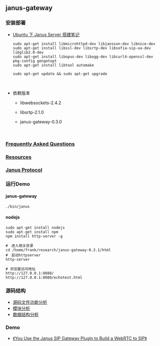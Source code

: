 ## janus-gateway

### 安装部署

+ [Ubuntu 下 Janus Server 搭建笔记](https://www.jianshu.com/p/760e2eb46a0e)

  ```ssh
  sudo apt-get install libmicrohttpd-dev libjansson-dev libnice-dev  
  sudo apt-get install libssl-dev libsrtp-dev libsofia-sip-ua-dev libglib2.0-dev
  sudo apt-get install libopus-dev libogg-dev libcurl4-openssl-dev pkg-config gengetopt 
  sudo apt-get install libtool automake

  sudo apt-get update && sudo apt-get upgrade
  ```

  ​

+ 依赖版本
  +  libwebsockets-2.4.2

  + libsrtp-2.1.0

  + janus-gateway-0.3.0

    ​

### [Frequently Asked Questions](https://janus.conf.meetecho.com/docs/FAQ)

### [Resources](https://janus.conf.meetecho.com/docs/resources.html)

### [Janus Protocol](https://janus.conf.meetecho.com/docs/rest.html)

### 运行Demo

#### janus-gateway

```
./bin/janus
```

#### nodejs

```
sudo apt-get install nodejs
sudo apt-get install npm
npm install http-server -g

#　进入相关目录
cd /home/frank/research/janus-gateway-0.3.1/html
#　启动httpserver
http-server 

# 浏览器访问地址
http://127.0.0.1:8080/
http://127.0.0.1:8080/echotest.html
```



###  源码结构

+ [源码文件功能分析](https://janus.conf.meetecho.com/docs/files.html)
+ [模块分析](https://janus.conf.meetecho.com/docs/modules.html)
+ [数据结构分析](https://janus.conf.meetecho.com/docs/annotated.html)




### Demo

+ [《You Use the Janus SIP Gateway Plugin to Build a WebRTC to SIP》](https://webrtc.ventures/2017/10/janus-webrtc-gateway-as-a-sip-gateway-how-to-monitor-it/)